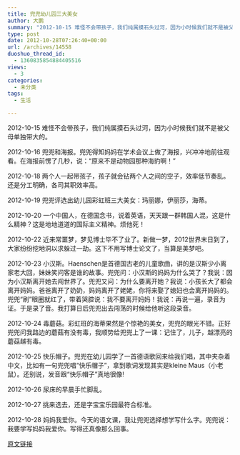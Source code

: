 ```yaml
---
title: 兜兜幼儿园三大美女
author: 大鹏
summary: "2012-10-15 难怪不会带孩子，我们纯属摸石头过河，因为小时候我们就不是被父母单独带大的。"
type: post
date: 2012-10-28T07:26:40+00:00
url: /archives/14558
duoshuo_thread_id:
  - 1360835854884405516
views:
  - 3
categories:
  - 未分类
tags:
  - 生活

---
```

2012-10-15 难怪不会带孩子，我们纯属摸石头过河，因为小时候我们就不是被父母单独带大的。

2012-10-16 兜兜和海报。兜兜得知妈妈在学术会议上做了海报，兴冲冲地前往观看。在海报前愣了几秒，说：“原来不是动物园那种海豹啊！”

2012-10-18 两个人一起带孩子，孩子就会钻两个人之间的空子，效率低节奏乱。还是分工明确，各司其职效率高。

2012-10-19 兜兜评选出幼儿园彩虹班三大美女：玛丽娜，伊丽莎，海蒂。

2012-10-20 一个中国人，在德国念书，说着英语，天天跟一群韩国人混，这是什么精神？这是地地道道的国际主义精神。烦他死！

2012-10-22 近来常噩梦，梦见博士毕不了业了。新做一梦，2012世界末日到了，大家纷纷挖地洞以求躲过一劫。这下不用写博士论文了，当算是美梦吧。

2012-10-23 小汉斯。Haenschen是首德国古老的儿童歌曲，讲的是汉斯少小离家老大回，妹妹笑问客是谁的故事。兜兜问：小汉斯的妈妈为什么哭了？我说：因为小汉斯离开她去闯世界了。兜兜又问：为什么要离开她？我说：小孩长大了都会离开妈妈。爸爸离开了奶奶，妈妈离开了姥姥，你将来娶了媳妇也会离开妈妈的。兜兜“刷”眼圈就红了，带着哭腔说：我不要离开妈妈！我说：再说一遍，录音为证。于是录了音。我打算日后兜兜出去闯荡的时候给他听这段录音。

2012-10-24 毒蘑菇。彩虹班的海蒂果然是个惊艳的美女，兜兜的眼光不错。正好兜兜问我路边的蘑菇有没有毒，我顺势给兜兜上了一课：记住了，儿子，越漂亮的蘑菇越有毒。

2012-10-25 快乐帽子。兜兜在幼儿园学了一首德语歌回来给我们唱，其中夹杂着中文，比如有一句兜兜唱“快乐帽子”，拿到歌词发现其实是kleine Maus（小老鼠）。还别说，发音跟“快乐帽子”真地很像!

2012-10-26 尿床的早晨手忙脚乱。

2012-10-27 挑来选去，还是字宝宝乐园最符合标准。

2012-10-28 妈妈我爱你。今天的语文课，我让兜兜选择想学写什么字。兜兜说：我要学写妈妈我爱你。写得还真像那么回事。

[原文链接](http://dapengde.com/archives/14558)

